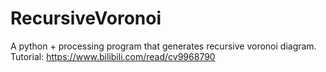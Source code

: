 # RecursiveVoronoi
A python + processing program that generates recursive voronoi diagram.
Tutorial: https://www.bilibili.com/read/cv9968790

